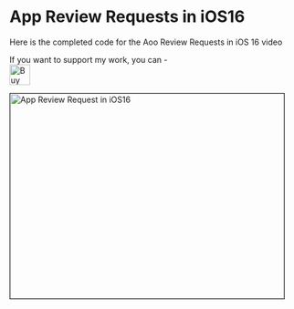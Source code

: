 # App Review Requests in iOS16
Here is the completed code for the Aoo Review Requests in iOS 16 video

If you want to support my work, you can - </br>
<a href='https://ko-fi.com/Z8Z22WRVG' target='_blank'><img height='36' style='border:0px;height:36px;' src='https://cdn.ko-fi.com/cdn/kofi3.png?v=2' border='0' alt='Buy Me a Coffee at ko-fi.com' /></a>

<a href="http://www.youtube.com/watch?feature=player_embedded&v=/fLR7E2579Dg
" target="_blank"><img src="http://img.youtube.com/vi/fLR7E2579Dg/0.jpg" 
alt="App Review Request in iOS16" width="480" height="360" border="1" /></a>



